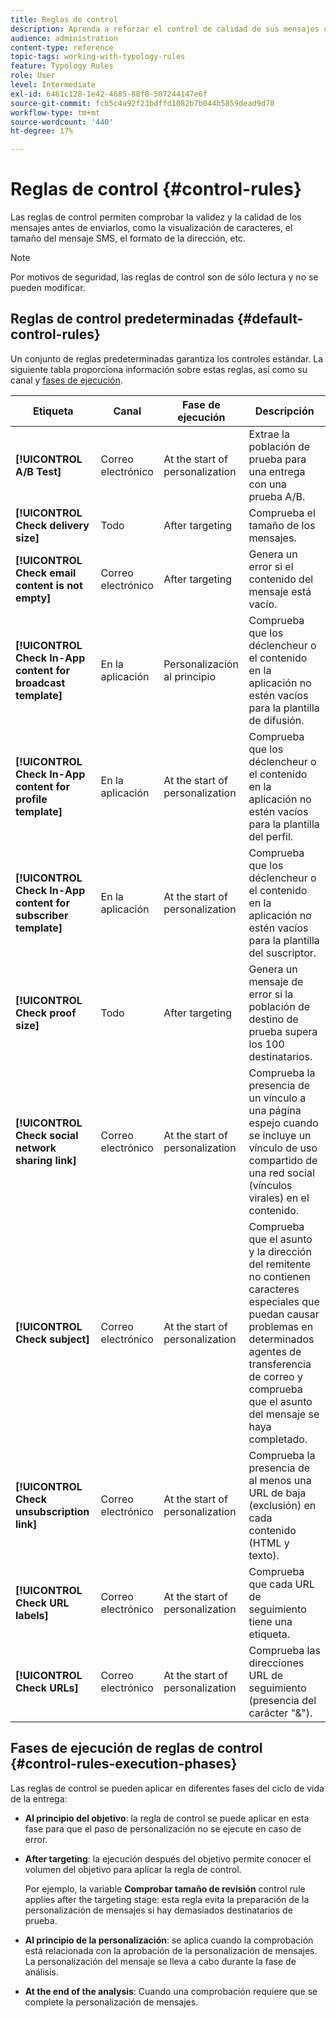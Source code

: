 ```yaml
---
title: Reglas de control
description: Aprenda a reforzar el control de calidad de sus mensajes con reglas de control.
audience: administration
content-type: reference
topic-tags: working-with-typology-rules
feature: Typology Rules
role: User
level: Intermediate
exl-id: 6461c128-1e42-4685-88f8-507244147e6f
source-git-commit: fcb5c4a92f23bdffd1082b7b044b5859dead9d70
workflow-type: tm+mt
source-wordcount: '440'
ht-degree: 17%

---
```


# Reglas de control {#control-rules}

Las reglas de control permiten comprobar la validez y la calidad de los mensajes antes de enviarlos, como la visualización de caracteres, el tamaño del mensaje SMS, el formato de la dirección, etc.

>[!NOTE]
>
>Por motivos de seguridad, las reglas de control son de sólo lectura y no se pueden modificar.

## Reglas de control predeterminadas {#default-control-rules}

Un conjunto de reglas predeterminadas garantiza los controles estándar. La siguiente tabla proporciona información sobre estas reglas, así como su canal y [fases de ejecución](#control-rules-execution-phases).

| Etiqueta | Canal | Fase de ejecución | Descripción |
|---------|----------|---------|---------|
| **[!UICONTROL A/B Test]** | Correo electrónico | At the start of personalization | Extrae la población de prueba para una entrega con una prueba A/B. |
| **[!UICONTROL Check delivery size]** | Todo | After targeting | Comprueba el tamaño de los mensajes. |
| **[!UICONTROL Check email content is not empty]** | Correo electrónico | After targeting | Genera un error si el contenido del mensaje está vacío. |
| **[!UICONTROL Check In-App content for broadcast template]** | En la aplicación | Personalización al principio | Comprueba que los déclencheur o el contenido en la aplicación no estén vacíos para la plantilla de difusión. |
| **[!UICONTROL Check In-App content for profile template]** | En la aplicación | At the start of personalization | Comprueba que los déclencheur o el contenido en la aplicación no estén vacíos para la plantilla del perfil. |
| **[!UICONTROL Check In-App content for subscriber template]** | En la aplicación | At the start of personalization | Comprueba que los déclencheur o el contenido en la aplicación no estén vacíos para la plantilla del suscriptor. |
| **[!UICONTROL Check proof size]** | Todo | After targeting | Genera un mensaje de error si la población de destino de prueba supera los 100 destinatarios. |
| **[!UICONTROL Check social network sharing link]** | Correo electrónico | At the start of personalization | Comprueba la presencia de un vínculo a una página espejo cuando se incluye un vínculo de uso compartido de una red social (vínculos virales) en el contenido. |
| **[!UICONTROL Check subject]** | Correo electrónico | At the start of personalization | Comprueba que el asunto y la dirección del remitente no contienen caracteres especiales que puedan causar problemas en determinados agentes de transferencia de correo y comprueba que el asunto del mensaje se haya completado. |
| **[!UICONTROL Check unsubscription link]** | Correo electrónico | At the start of personalization | Comprueba la presencia de al menos una URL de baja (exclusión) en cada contenido (HTML y texto). |
| **[!UICONTROL Check URL labels]** | Correo electrónico | At the start of personalization | Comprueba que cada URL de seguimiento tiene una etiqueta. |
| **[!UICONTROL Check URLs]** | Correo electrónico | At the start of personalization | Comprueba las direcciones URL de seguimiento (presencia del carácter &quot;&amp;&quot;). |

## Fases de ejecución de reglas de control {#control-rules-execution-phases}

Las reglas de control se pueden aplicar en diferentes fases del ciclo de vida de la entrega:

* **Al principio del objetivo**: la regla de control se puede aplicar en esta fase para que el paso de personalización no se ejecute en caso de error.

* **After targeting**: la ejecución después del objetivo permite conocer el volumen del objetivo para aplicar la regla de control.

  Por ejemplo, la variable **Comprobar tamaño de revisión** control rule applies after the targeting stage: esta regla evita la preparación de la personalización de mensajes si hay demasiados destinatarios de prueba.

* **Al principio de la personalización**: se aplica cuando la comprobación está relacionada con la aprobación de la personalización de mensajes. La personalización del mensaje se lleva a cabo durante la fase de análisis.

* **At the end of the analysis**: Cuando una comprobación requiere que se complete la personalización de mensajes.

